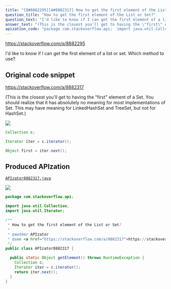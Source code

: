```yaml
---
title: "[Q#8882295][A#8882317] How to get the first element of the List or Set?"
question_title: "How to get the first element of the List or Set?"
question_text: "I'd like to know if I can get the first element of a list or set.  Which method to use?"
answer_text: "(This is the closest you'll get to having the \"first\" element of a Set.  You should realize that it has absolutely no meaning for most implementations of Set.  This may have meaning for LinkedHashSet and TreeSet, but not for HashSet.)"
apization_code: "package com.stackoverflow.api;  import java.util.Collection; import java.util.Iterator;  /**  * How to get the first element of the List or Set?  *  * @author APIzator  * @see <a href=\"https://stackoverflow.com/a/8882317\">https://stackoverflow.com/a/8882317</a>  */ public class APIzator8882317 {    public static Object getElement() throws RuntimeException {     Collection c;     Iterator iter = c.iterator();     return iter.next();   } }"
---
```


https://stackoverflow.com/q/8882295

I&#x27;d like to know if I can get the first element of a list or set.  Which method to use?



## Original code snippet

https://stackoverflow.com/a/8882317

(This is the closest you&#x27;ll get to having the &quot;first&quot; element of a Set.  You should realize that it has absolutely no meaning for most implementations of Set.  This may have meaning for LinkedHashSet and TreeSet, but not for HashSet.)

<div class="code-logo"><img src="/stackoverflow.png" /></div>

```java
Collection c;

Iterator iter = c.iterator();

Object first = iter.next();
```

## Produced APIzation

[`APIzator8882317.java`](https://github.com/pasqualesalza/apization-temp-data/raw/master/search/APIzator8882317.java)

<div class="code-logo"><img src="/apizator.png" /></div>

```java
package com.stackoverflow.api;

import java.util.Collection;
import java.util.Iterator;

/**
 * How to get the first element of the List or Set?
 *
 * @author APIzator
 * @see <a href="https://stackoverflow.com/a/8882317">https://stackoverflow.com/a/8882317</a>
 */
public class APIzator8882317 {

  public static Object getElement() throws RuntimeException {
    Collection c;
    Iterator iter = c.iterator();
    return iter.next();
  }
}

```